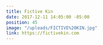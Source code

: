 ```yaml
---
title: Fictive Kin
date: 2017-12-11 14:05:00 -05:00
position: 45
image: "/uploads/FICTIVE%20KIN.jpg"
link: https://fictivekin.com
---
```


